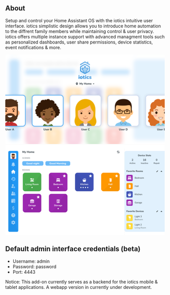 ## About

Setup and control your Home Assistant OS with the iotics intuitive user interface. iotics simplistic design allows you to introduce home automation to the diffrent family members while maintaining control & user privacy. iotics offers multiple instance support with advanced managment tools such as personalized dashboards, user share permissions, device statistics, event notifications & more. 

![iotics dashboard](https://github.com/iotics-live/iotics-Controller/blob/master/iotics/Images/screenshot-003.png?raw=true)
![iotics user selection](https://github.com/iotics-live/iotics-Controller/blob/master/iotics/Images/screenshot-001.png?raw=true)

## Default admin interface credentials (beta)
- Username: admin
- Password: password
- Port: 4443

Notice: This add-on currently serves as a backend for the iotics mobile & tablet applications. A webapp version in currently under development.
